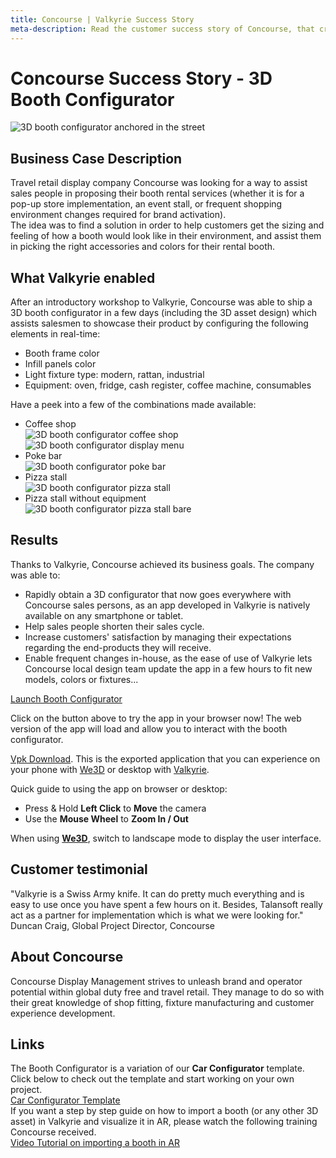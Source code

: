```yaml
---
title: Concourse | Valkyrie Success Story
meta-description: Read the customer success story of Concourse, that created a 3D booth configurator in hours using our ready-made template
---
```


# Concourse Success Story - 3D Booth Configurator

![3D booth configurator anchored in the street](https://cdn2.talansoft.com/ftp/img/concourse/booth-configurator-1.jpg)

## Business Case Description
Travel retail display company Concourse was looking for a way to assist sales people in proposing their booth rental services (whether it is for a pop-up store implementation, an event stall, or frequent shopping environment changes required for brand activation).  
The idea was to find a solution in order to help customers get the sizing and feeling of how a booth would look like in their environment, and assist them in picking the right accessories and colors for their rental booth.  

## What Valkyrie enabled
After an introductory workshop to Valkyrie, Concourse was able to ship a 3D booth configurator in a few days (including the 3D asset design) which assists salesmen to showcase their product by configuring the following elements in real-time:  
- Booth frame color
- Infill panels color
- Light fixture type: modern, rattan, industrial
- Equipment: oven, fridge, cash register, coffee machine, consumables

Have a peek into a few of the combinations made available:  
- Coffee shop  
![3D booth configurator coffee shop](https://cdn2.talansoft.com/ftp/img/concourse/booth-configurator-4.jpg)  
![3D booth configurator display menu](https://cdn2.talansoft.com/ftp/img/concourse/booth-configurator-3.jpg)  
- Poke bar  
![3D booth configurator poke bar](https://cdn2.talansoft.com/ftp/img/concourse/booth-configurator-5.jpg)  
- Pizza stall  
![3D booth configurator pizza stall](https://cdn2.talansoft.com/ftp/img/concourse/booth-configurator-6.jpg)  
- Pizza stall without equipment  
![3D booth configurator pizza stall bare](https://cdn2.talansoft.com/ftp/img/concourse/booth-configurator-6.jpg)    

## Results
Thanks to Valkyrie, Concourse achieved its business goals. The company was able to:
- Rapidly obtain a 3D configurator that now goes everywhere with Concourse sales persons, as an app developed in Valkyrie is natively available on any smartphone or tablet.  
- Help sales people shorten their sales cycle.
- Increase customers' satisfaction by managing their expectations regarding the end-products they will receive.  
- Enable frequent changes in-house, as the ease of use of Valkyrie lets Concourse local design team update the app in a few hours to fit new models, colors or fixtures...

<a class="btn btn-primary umami--click--bt_launch_booth_configurator" href="/vlk/samples/booth-configurator/booth_config_v1.vpk">Launch Booth Configurator</a>

Click on the button above to try the app in your browser now! The web version of the app will load and allow you to interact with the booth configurator.  

[Vpk Download](https://cdn2.talansoft.com/ftp/samples/booth_config_v1.vpk). This is the exported application that you can experience on your phone with [We3D](/vlk/downloads#we3d) or desktop with [Valkyrie](/vlk/downloads#vlk).

Quick guide to using the app on browser or desktop:  
- Press & Hold **Left Click** to **Move** the camera
- Use the **Mouse Wheel** to **Zoom In / Out**

When using **[We3D](/vlk/downloads#we3d)**, switch to landscape mode to display the user interface.

## Customer testimonial
"Valkyrie is a Swiss Army knife. It can do pretty much everything and is easy to use once you have spent a few hours on it. Besides, Talansoft really act as a partner for implementation which is what we were looking for."  
Duncan Craig, Global Project Director, Concourse

## About Concourse
Concourse Display Management strives to unleash brand and operator potential within global duty free and travel retail. They manage to do so with their great knowledge of shop fitting, fixture manufacturing and customer experience development.  

## Links
The Booth Configurator is a variation of our **Car Configurator** template. Click below to check out the template and start working on your own project.  
[Car Configurator Template](/vlk/VlkSamples/Car-Configurator)  
If you want a step by step guide on how to import a booth (or any other 3D asset) in Valkyrie and visualize it in AR, please watch the following training Concourse received.  
[Video Tutorial on importing a booth in AR](https://youtu.be/8APB9Y7grtM)
